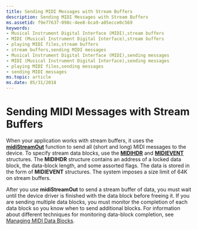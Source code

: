 ```yaml
---
title: Sending MIDI Messages with Stream Buffers
description: Sending MIDI Messages with Stream Buffers
ms.assetid: f9e77637-098c-4ee8-bca9-a05ecce0c569
keywords:
- Musical Instrument Digital Interface (MIDI),stream buffers
- MIDI (Musical Instrument Digital Interface),stream buffers
- playing MIDI files,stream buffers
- stream buffers,sending MIDI messages
- Musical Instrument Digital Interface (MIDI),sending messages
- MIDI (Musical Instrument Digital Interface),sending messages
- playing MIDI files,sending messages
- sending MIDI messages
ms.topic: article
ms.date: 05/31/2018
---
```


# Sending MIDI Messages with Stream Buffers

When your application works with stream buffers, it uses the [**midiStreamOut**](/windows/win32/api/mmeapi/nf-mmeapi-midistreamout) function to send all (short and long) MIDI messages to the device. To specify stream data blocks, use the [**MIDIHDR**](/windows/win32/api/mmeapi/ns-mmeapi-midihdr) and [**MIDIEVENT**](/windows/win32/api/mmeapi/ns-mmeapi-midievent) structures. The **MIDIHDR** structure contains an address of a locked data block, the data-block length, and some assorted flags. The data is stored in the form of **MIDIEVENT** structures. The system imposes a size limit of 64K on stream buffers.

After you use **midiStreamOut** to send a stream buffer of data, you must wait until the device driver is finished with the data block before freeing it. If you are sending multiple data blocks, you must monitor the completion of each data block so you know when to send additional blocks. For information about different techniques for monitoring data-block completion, see [Managing MIDI Data Blocks](managing-midi-data-blocks.md).

 

 